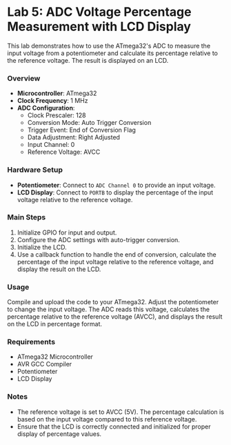 # Lab 5: ADC Voltage Percentage Measurement with LCD Display

This lab demonstrates how to use the ATmega32's ADC to measure the input voltage from a potentiometer and calculate its percentage relative to the reference voltage. The result is displayed on an LCD.

### Overview

- **Microcontroller**: ATmega32
- **Clock Frequency**: 1 MHz
- **ADC Configuration**:
  - Clock Prescaler: 128
  - Conversion Mode: Auto Trigger Conversion
  - Trigger Event: End of Conversion Flag
  - Data Adjustment: Right Adjusted
  - Input Channel: 0
  - Reference Voltage: AVCC

### Hardware Setup

- **Potentiometer**: Connect to `ADC Channel 0` to provide an input voltage.
- **LCD Display**: Connect to `PORTB` to display the percentage of the input voltage relative to the reference voltage.

### Main Steps

1. Initialize GPIO for input and output.
2. Configure the ADC settings with auto-trigger conversion.
3. Initialize the LCD.
4. Use a callback function to handle the end of conversion, calculate the percentage of the input voltage relative to the reference voltage, and display the result on the LCD.

### Usage

Compile and upload the code to your ATmega32. Adjust the potentiometer to change the input voltage. The ADC reads this voltage, calculates the percentage relative to the reference voltage (AVCC), and displays the result on the LCD in percentage format.

### Requirements

- ATmega32 Microcontroller
- AVR GCC Compiler
- Potentiometer
- LCD Display

### Notes

- The reference voltage is set to AVCC (5V). The percentage calculation is based on the input voltage compared to this reference voltage.
- Ensure that the LCD is correctly connected and initialized for proper display of percentage values.

